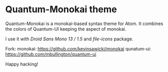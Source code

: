 # Quantum-Monokai theme

Quantum-Monokai is a monokai-based syntax theme for Atom. It combines the colors of Quantum-UI keeping the aspect of monokai. 

I use it with *Droid Sans Mono 13 / 1.5* and *file-icons* package.

[](http://i.imgur.com/qN2M84V.png)

Fork:
monokai: https://github.com/kevinsawicki/monokai
qunatum-ui: https://github.com/mbullington/quantum-ui

Happy hacking!
